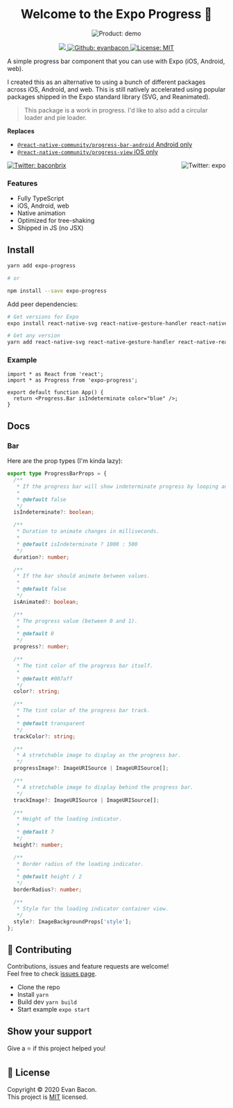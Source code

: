 <h1 align="center">Welcome to the Expo Progress 👋</h1>

<p align="center">
  <img align="center" alt="Product: demo" src="https://media.giphy.com/media/ZBzWLLz4sO0MtZ57gb/giphy.gif" />
</p>

<p align="center">
  <a aria-label="made with expo" href="https://github.com/expo" target="_blank">
    <img src="https://img.shields.io/badge/MADE%20WITH%20EXPO-000.svg?style=for-the-badge&logo=expo&labelColor=4630eb&logoWidth=20">
  </a>
  <a href="https://github.com/evanbacon" aria-label="Follow EvanBacon on Github" target="_blank">
    <img alt="Github: evanbacon" src="https://img.shields.io/github/followers/evanbacon.svg?label=Follow&style=for-the-badge&logo=github&logoColor=FFFFFF&labelColor=24292e&logoWidth=20&color=lightgray" target="_blank" />
  </a>
  <a href="/LICENSE" target="_blank">
    <img alt="License: MIT" src="https://img.shields.io/badge/License-MIT-green.svg?style=for-the-badge" target="_blank" />
  </a>
</p>

A simple progress bar component that you can use with Expo (iOS, Android, web).

I created this as an alternative to using a bunch of different packages across iOS, Android, and web. This is still natively accelerated using popular packages shipped in the Expo standard library (SVG, and Reanimated).

> This package is a work in progress. I'd like to also add a circular loader and pie loader.

**Replaces**

- [`@react-native-community/progress-bar-android` Android only](https://github.com/react-native-community/progress-bar-android)
- [`@react-native-community/progress-view` iOS only](https://github.com/react-native-community/progress-view)

<p>
  <a href="https://twitter.com/baconbrix" target="_blank">
    <img alt="Twitter: baconbrix" src="https://img.shields.io/twitter/follow/baconbrix.svg?style=for-the-badge&logo=TWITTER&logoColor=FFFFFF&labelColor=00aced&logoWidth=20&color=lightgray" target="_blank" />
  </a>
  <a href="https://twitter.com/expo" target="_blank">
    <img align="right" alt="Twitter: expo" src="https://img.shields.io/twitter/follow/expo.svg?style=for-the-badge&logo=TWITTER&logoColor=FFFFFF&labelColor=00aced&logoWidth=20&color=lightgray" target="_blank" />
  </a>  
</p>

### Features

- Fully TypeScript
- iOS, Android, web
- Native animation
- Optimized for tree-shaking
- Shipped in JS (no JSX)

## Install

```sh
yarn add expo-progress

# or

npm install --save expo-progress
```

Add peer dependencies:

```sh
# Get versions for Expo
expo install react-native-svg react-native-gesture-handler react-native-reanimated react-native-redash

# Get any version
yarn add react-native-svg react-native-gesture-handler react-native-reanimated react-native-redash
```

### Example

```tsx
import * as React from 'react';
import * as Progress from 'expo-progress';

export default function App() {
  return <Progress.Bar isIndeterminate color="blue" />;
}
```

## Docs

### Bar

Here are the prop types (I'm kinda lazy):

```ts
export type ProgressBarProps = {
  /**
   * If the progress bar will show indeterminate progress by looping an animation infinitely.
   *
   * @default false
   */
  isIndeterminate?: boolean;

  /**
   * Duration to animate changes in milliseconds.
   *
   * @default isIndeterminate ? 1000 : 500
   */
  duration?: number;

  /**
   * If the bar should animate between values.
   *
   * @default false
   */
  isAnimated?: boolean;

  /**
   * The progress value (between 0 and 1).
   *
   * @default 0
   */
  progress?: number;

  /**
   * The tint color of the progress bar itself.
   *
   * @default #007aff
   */
  color?: string;

  /**
   * The tint color of the progress bar track.
   *
   * @default transparent
   */
  trackColor?: string;

  /**
   * A stretchable image to display as the progress bar.
   */
  progressImage?: ImageURISource | ImageURISource[];

  /**
   * A stretchable image to display behind the progress bar.
   */
  trackImage?: ImageURISource | ImageURISource[];

  /**
   * Height of the loading indicator.
   *
   * @default 7
   */
  height?: number;

  /**
   * Border radius of the loading indicator.
   *
   * @default height / 2
   */
  borderRadius?: number;

  /**
   * Style for the loading indicator container view.
   */
  style?: ImageBackgroundProps['style'];
};
```

## 🤝 Contributing

Contributions, issues and feature requests are welcome!<br />Feel free to check [issues page](https://github.com/evanbacon/expo-progress/issues).

- Clone the repo
- Install `yarn`
- Build dev `yarn build`
- Start example `expo start`

## Show your support

Give a ⭐️ if this project helped you!

## 📝 License

Copyright © 2020 Evan Bacon.<br />
This project is [MIT](/LICENSE) licensed.
